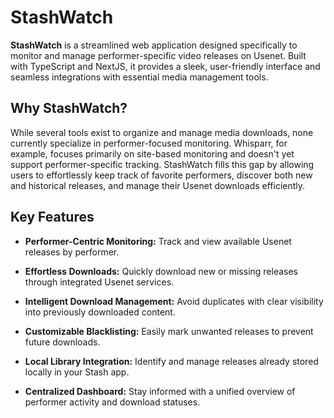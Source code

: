 # StashWatch

**StashWatch** is a streamlined web application designed specifically to monitor and manage performer-specific video releases on Usenet. Built with TypeScript and NextJS, it provides a sleek, user-friendly interface and seamless integrations with essential media management tools.

## Why StashWatch?

While several tools exist to organize and manage media downloads, none currently specialize in performer-focused monitoring. Whisparr, for example, focuses primarily on site-based monitoring and doesn't yet support performer-specific tracking. StashWatch fills this gap by allowing users to effortlessly keep track of favorite performers, discover both new and historical releases, and manage their Usenet downloads efficiently.

## Key Features

- **Performer-Centric Monitoring:** Track and view available Usenet releases by performer.

- **Effortless Downloads:** Quickly download new or missing releases through integrated Usenet services.

- **Intelligent Download Management:** Avoid duplicates with clear visibility into previously downloaded content.

- **Customizable Blacklisting:** Easily mark unwanted releases to prevent future downloads.

- **Local Library Integration:** Identify and manage releases already stored locally in your Stash app.

- **Centralized Dashboard:** Stay informed with a unified overview of performer activity and download statuses.
